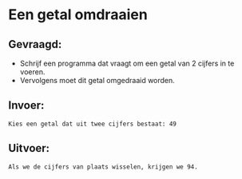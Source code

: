 # Een getal omdraaien


## Gevraagd:

* Schrijf een programma dat vraagt om een getal van 2 cijfers in te voeren. 
* Vervolgens moet dit getal omgedraaid worden.

## Invoer:
```
Kies een getal dat uit twee cijfers bestaat: 49
```

## Uitvoer:

```
Als we de cijfers van plaats wisselen, krijgen we 94.
```
